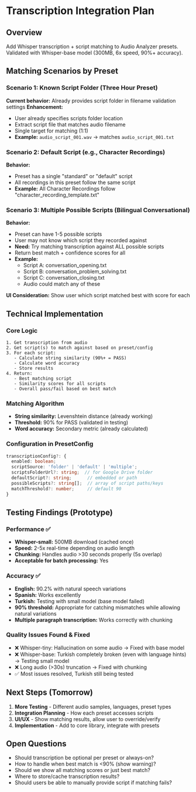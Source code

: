 # Transcription Integration Plan

## Overview
Add Whisper transcription + script matching to Audio Analyzer presets. Validated with Whisper-base model (300MB, 6x speed, 90%+ accuracy).

## Matching Scenarios by Preset

### Scenario 1: Known Script Folder (Three Hour Preset)
**Current behavior:** Already provides script folder in filename validation settings
**Enhancement:**
- User already specifies scripts folder location
- Extract script file that matches audio filename
- Single target for matching (1:1)
- **Example:** `audio_script_001.wav` → matches `audio_script_001.txt`

### Scenario 2: Default Script (e.g., Character Recordings)
**Behavior:**
- Preset has a single "standard" or "default" script
- All recordings in this preset follow the same script
- **Example:** All Character Recordings follow "character_recording_template.txt"

### Scenario 3: Multiple Possible Scripts (Bilingual Conversational)
**Behavior:**
- Preset can have 1-5 possible scripts
- User may not know which script they recorded against
- **Need:** Try matching transcription against ALL possible scripts
- Return best match + confidence scores for all
- **Example:**
  - Script A: conversation_opening.txt
  - Script B: conversation_problem_solving.txt
  - Script C: conversation_closing.txt
  - Audio could match any of these

**UI Consideration:** Show user which script matched best with score for each

## Technical Implementation

### Core Logic
```
1. Get transcription from audio
2. Get script(s) to match against based on preset/config
3. For each script:
   - Calculate string similarity (90%+ = PASS)
   - Calculate word accuracy
   - Store results
4. Return:
   - Best matching script
   - Similarity scores for all scripts
   - Overall pass/fail based on best match
```

### Matching Algorithm
- **String similarity:** Levenshtein distance (already working)
- **Threshold:** 90% for PASS (validated in testing)
- **Word accuracy:** Secondary metric (already calculated)

### Configuration in PresetConfig
```typescript
transcriptionConfig?: {
  enabled: boolean;
  scriptSource: 'folder' | 'default' | 'multiple';
  scriptsFolderUrl?: string;  // for Google Drive folder
  defaultScript?: string;      // embedded or path
  possibleScripts?: string[];  // array of script paths/keys
  matchThreshold?: number;     // default 90
}
```

## Testing Findings (Prototype)

### Performance ✅
- **Whisper-small:** 500MB download (cached once)
- **Speed:** 2-5x real-time depending on audio length
- **Chunking:** Handles audio >30 seconds properly (5s overlap)
- **Acceptable for batch processing:** Yes

### Accuracy ✅
- **English:** 90.2% with natural speech variations
- **Spanish:** Works excellently
- **Turkish:** Testing with small model (base model failed)
- **90% threshold:** Appropriate for catching mismatches while allowing natural variations
- **Multiple paragraph transcription:** Works correctly with chunking

### Quality Issues Found & Fixed
- ❌ Whisper-tiny: Hallucination on some audio → Fixed with base model
- ❌ Whisper-base: Turkish completely broken (even with language hints) → Testing small model
- ❌ Long audio (>30s) truncation → Fixed with chunking
- ✅ Most issues resolved, Turkish still being tested

## Next Steps (Tomorrow)

1. **More Testing** - Different audio samples, languages, preset types
2. **Integration Planning** - How each preset accesses scripts
3. **UI/UX** - Show matching results, allow user to override/verify
4. **Implementation** - Add to core library, integrate with presets

## Open Questions

- Should transcription be optional per preset or always-on?
- How to handle when best match is <90% (show warning)?
- Should we show all matching scores or just best match?
- Where to store/cache transcription results?
- Should users be able to manually provide script if matching fails?
